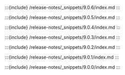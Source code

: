 :::{include} /release-notes/_snippets/9.0.6/index.md
:::

:::{include} /release-notes/_snippets/9.0.5/index.md
:::

:::{include} /release-notes/_snippets/9.0.4/index.md
:::

:::{include} /release-notes/_snippets/9.0.3/index.md
:::

:::{include} /release-notes/_snippets/9.0.2/index.md
:::

:::{include} /release-notes/_snippets/9.0.1/index.md
:::

:::{include} /release-notes/_snippets/9.0.0/index.md
:::
